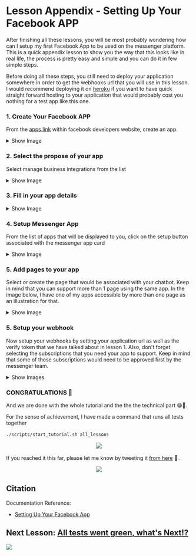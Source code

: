 # Lesson Appendix - Setting Up Your Facebook APP

After finishing all these lessons, you will be most probably wondering how can I setup my first Facebook App to be used on the messenger platform. This is a quick appendix lesson to show you the way that this looks like in real life, the process is pretty easy and simple and you can do it in few simple steps.

Before doing all these steps, you still need to deploy your application somewhere in order to get the webhooks url that you will use in this lesson. I would recommend deploying it on [heroku](https://www.heroku.com/nodejs) if you want to have quick straight forward hosting to your application that would probably cost you nothing for a test app like this one.

### 1. Create Your Facebook APP

From the [apps link](https://developers.facebook.com/apps/) within facebook developers website, create an app.

<details>
      <summary>Show Image</summary>
<p align="center">
  <img src="https://github.com/mohamedluay/Messenger_Platform_Tutorial_TDD/blob/master/tutorials/english/images/lesson_A_im1.png" />
</p>
</details>

### 2. Select the propose of your app

Select manage business integrations from the list

<details>
      <summary>Show Image</summary>
<p align="center">
  <img src="https://github.com/mohamedluay/Messenger_Platform_Tutorial_TDD/blob/master/tutorials/english/images/lesson_A_im2.png" />
</p>
</details>

### 3. Fill in your app details

<details>
      <summary>Show Image</summary>
<p align="center">
  <img src="https://github.com/mohamedluay/Messenger_Platform_Tutorial_TDD/blob/master/tutorials/english/images/lesson_A_im3.png" />
</p>
</details>

### 4. Setup Messenger App

From the list of apps that will be displayed to you, click on the setup button associated with the messenger app card

<details>
      <summary>Show Image</summary>
<p align="center">
  <img src="https://github.com/mohamedluay/Messenger_Platform_Tutorial_TDD/blob/master/tutorials/english/images/lesson_A_im4.png" />
</p>
</details>

### 5. Add pages to your app

Select or create the page that would be associated with your chatbot. Keep in mind that you can support more than 1 page using the same app. In the image below, I have one of my apps accessible by more than one page as an illustration for that.

<details>
      <summary>Show Image</summary>
<p align="center">
  <img src="https://github.com/mohamedluay/Messenger_Platform_Tutorial_TDD/blob/master/tutorials/english/images/lesson_A_im8.png" />
</p>
</details>

### 5. Setup your webhook

Now setup your webhooks by setting your application url as well as the verify token that we have talked about in lesson 1. Also, don't forget selecting the subscriptions that you need your app to support. Keep in mind that some of these subscriptions would need to be approved first by the messenger team.

<details>
      <summary>Show Images</summary>
<p align="center">
  <img src="https://github.com/mohamedluay/Messenger_Platform_Tutorial_TDD/blob/master/tutorials/english/images/lesson_A_im9.png" />
</p>
<p align="center">
  <img src="https://github.com/mohamedluay/Messenger_Platform_Tutorial_TDD/blob/master/tutorials/english/images/lesson_A_im10.png" />
</p>
</details>

### CONGRATULATIONS 🎉

And we are done with the whole tutorial and the the the technical part 😁🕺.

For the sense of achievement, I have made a command that runs all tests together

```sh
./scripts/start_tutorial.sh all_lessons
```

<p align="center">
  <img src="https://github.com/mohamedluay/Messenger_Platform_Tutorial_TDD/blob/master/tutorials/english/images/lesson_5_im1.png" />
</p>

If you reached it this far, please let me know by tweeting it [from here](https://twitter.com/intent/tweet?text=Hi%20@_mluay,%20I%20have%20completed%20the%20Messenger%20Platform%20Tutorial,%20check%20my%20tests%20%F0%9F%98%81%F0%9F%91%87) 🙏
.

<p align="center">
  <img src="https://media.giphy.com/media/ieyZRXWJLQ2TX4Aln1/giphy.gif" />
</p>

## Citation

Documentation Reference:

-   [Setting Up Your Facebook App](https://developers.facebook.com/docs/messenger-platform/getting-started/app-setup/)

## Next Lesson: [All tests went green, what's Next⁉️](https://github.com/mohamedluay/Messenger_Platform_Tutorial_TDD/tree/master/tutorials/english#3-all-tests-went-green-whats-next)

[<img src="https://img.shields.io/badge/@_mluay%20-%231DA1F2.svg?&style=for-the-badge&logo=Twitter&logoColor=white"/>](https://twitter.com/_mluay)
